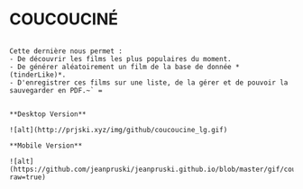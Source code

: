 # COUCOUCINÉ

```**COUCOUCINÉ** est une application react utilisant l'API TheMovieDb.

Cette dernière nous permet :
- De découvrir les films les plus populaires du moment.
- De générer aléatoirement un film de la base de donnée *(tinderLike)*.
- D'enregistrer ces films sur une liste, de la gérer et de pouvoir la sauvegarder en PDF.~` = 


**Desktop Version**

![alt](http://prjski.xyz/img/github/coucoucine_lg.gif)

**Mobile Version**

![alt](https://github.com/jeanpruski/jeanpruski.github.io/blob/master/gif/coucoucine_sm.gif?raw=true)
